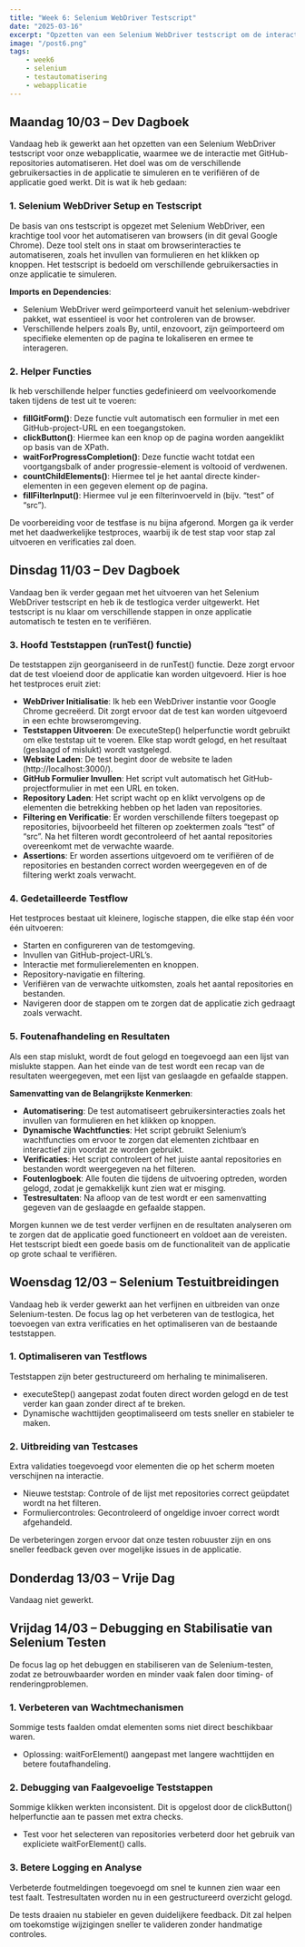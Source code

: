 ```yaml
---
title: "Week 6: Selenium WebDriver Testscript"
date: "2025-03-16"
excerpt: "Opzetten van een Selenium WebDriver testscript om de interactie met GitHub-repositories in onze webapplicatie te automatiseren."
image: "/post6.png"
tags: 
    - week6
    - selenium
    - testautomatisering
    - webapplicatie
---
```


## Maandag 10/03 – Dev Dagboek

Vandaag heb ik gewerkt aan het opzetten van een Selenium WebDriver testscript voor onze webapplicatie, waarmee we de interactie met GitHub-repositories automatiseren. Het doel was om de verschillende gebruikersacties in de applicatie te simuleren en te verifiëren of de applicatie goed werkt. Dit is wat ik heb gedaan:

### 1. Selenium WebDriver Setup en Testscript

De basis van ons testscript is opgezet met Selenium WebDriver, een krachtige tool voor het automatiseren van browsers (in dit geval Google Chrome). Deze tool stelt ons in staat om browserinteracties te automatiseren, zoals het invullen van formulieren en het klikken op knoppen. Het testscript is bedoeld om verschillende gebruikersacties in onze applicatie te simuleren.

**Imports en Dependencies**:
- Selenium WebDriver werd geïmporteerd vanuit het selenium-webdriver pakket, wat essentieel is voor het controleren van de browser.
- Verschillende helpers zoals By, until, enzovoort, zijn geïmporteerd om specifieke elementen op de pagina te lokaliseren en ermee te interageren.

### 2. Helper Functies

Ik heb verschillende helper functies gedefinieerd om veelvoorkomende taken tijdens de test uit te voeren:
- **fillGitForm()**: Deze functie vult automatisch een formulier in met een GitHub-project-URL en een toegangstoken.
- **clickButton()**: Hiermee kan een knop op de pagina worden aangeklikt op basis van de XPath.
- **waitForProgressCompletion()**: Deze functie wacht totdat een voortgangsbalk of ander progressie-element is voltooid of verdwenen.
- **countChildElements()**: Hiermee tel je het aantal directe kinder-elementen in een gegeven element op de pagina.
- **fillFilterInput()**: Hiermee vul je een filterinvoerveld in (bijv. “test” of “src”).

De voorbereiding voor de testfase is nu bijna afgerond. Morgen ga ik verder met het daadwerkelijke testproces, waarbij ik de test stap voor stap zal uitvoeren en verificaties zal doen.

## Dinsdag 11/03 – Dev Dagboek

Vandaag ben ik verder gegaan met het uitvoeren van het Selenium WebDriver testscript en heb ik de testlogica verder uitgewerkt. Het testscript is nu klaar om verschillende stappen in onze applicatie automatisch te testen en te verifiëren.

### 3. Hoofd Teststappen (runTest() functie)

De teststappen zijn georganiseerd in de runTest() functie. Deze zorgt ervoor dat de test vloeiend door de applicatie kan worden uitgevoerd. Hier is hoe het testproces eruit ziet:
- **WebDriver Initialisatie**: Ik heb een WebDriver instantie voor Google Chrome gecreëerd. Dit zorgt ervoor dat de test kan worden uitgevoerd in een echte browseromgeving.
- **Teststappen Uitvoeren**: De executeStep() helperfunctie wordt gebruikt om elke teststap uit te voeren. Elke stap wordt gelogd, en het resultaat (geslaagd of mislukt) wordt vastgelegd.
- **Website Laden**: De test begint door de website te laden (http://localhost:3000/).
- **GitHub Formulier Invullen**: Het script vult automatisch het GitHub-projectformulier in met een URL en token.
- **Repository Laden**: Het script wacht op en klikt vervolgens op de elementen die betrekking hebben op het laden van repositories.
- **Filtering en Verificatie**: Er worden verschillende filters toegepast op repositories, bijvoorbeeld het filteren op zoektermen zoals “test” of “src”. Na het filteren wordt gecontroleerd of het aantal repositories overeenkomt met de verwachte waarde.
- **Assertions**: Er worden assertions uitgevoerd om te verifiëren of de repositories en bestanden correct worden weergegeven en of de filtering werkt zoals verwacht.

### 4. Gedetailleerde Testflow

Het testproces bestaat uit kleinere, logische stappen, die elke stap één voor één uitvoeren:
- Starten en configureren van de testomgeving.
- Invullen van GitHub-project-URL’s.
- Interactie met formulierelementen en knoppen.
- Repository-navigatie en filtering.
- Verifiëren van de verwachte uitkomsten, zoals het aantal repositories en bestanden.
- Navigeren door de stappen om te zorgen dat de applicatie zich gedraagt zoals verwacht.

### 5. Foutenafhandeling en Resultaten

Als een stap mislukt, wordt de fout gelogd en toegevoegd aan een lijst van mislukte stappen. Aan het einde van de test wordt een recap van de resultaten weergegeven, met een lijst van geslaagde en gefaalde stappen.

**Samenvatting van de Belangrijkste Kenmerken**:
- **Automatisering**: De test automatiseert gebruikersinteracties zoals het invullen van formulieren en het klikken op knoppen.
- **Dynamische Wachtfuncties**: Het script gebruikt Selenium’s wachtfuncties om ervoor te zorgen dat elementen zichtbaar en interactief zijn voordat ze worden gebruikt.
- **Verificaties**: Het script controleert of het juiste aantal repositories en bestanden wordt weergegeven na het filteren.
- **Foutenlogboek**: Alle fouten die tijdens de uitvoering optreden, worden gelogd, zodat je gemakkelijk kunt zien wat er misging.
- **Testresultaten**: Na afloop van de test wordt er een samenvatting gegeven van de geslaagde en gefaalde stappen.

Morgen kunnen we de test verder verfijnen en de resultaten analyseren om te zorgen dat de applicatie goed functioneert en voldoet aan de vereisten. Het testscript biedt een goede basis om de functionaliteit van de applicatie op grote schaal te verifiëren.

## Woensdag 12/03 – Selenium Testuitbreidingen

Vandaag heb ik verder gewerkt aan het verfijnen en uitbreiden van onze Selenium-testen. De focus lag op het verbeteren van de testlogica, het toevoegen van extra verificaties en het optimaliseren van de bestaande teststappen.

### 1. Optimaliseren van Testflows

Teststappen zijn beter gestructureerd om herhaling te minimaliseren.
- executeStep() aangepast zodat fouten direct worden gelogd en de test verder kan gaan zonder direct af te breken.
- Dynamische wachttijden geoptimaliseerd om tests sneller en stabieler te maken.

### 2. Uitbreiding van Testcases

Extra validaties toegevoegd voor elementen die op het scherm moeten verschijnen na interactie.
- Nieuwe teststap: Controle of de lijst met repositories correct geüpdatet wordt na het filteren.
- Formuliercontroles: Gecontroleerd of ongeldige invoer correct wordt afgehandeld.

De verbeteringen zorgen ervoor dat onze testen robuuster zijn en ons sneller feedback geven over mogelijke issues in de applicatie.

## Donderdag 13/03 – Vrije Dag

Vandaag niet gewerkt.

## Vrijdag 14/03 – Debugging en Stabilisatie van Selenium Testen

De focus lag op het debuggen en stabiliseren van de Selenium-testen, zodat ze betrouwbaarder worden en minder vaak falen door timing- of renderingproblemen.

### 1. Verbeteren van Wachtmechanismen

Sommige tests faalden omdat elementen soms niet direct beschikbaar waren.
- Oplossing: waitForElement() aangepast met langere wachttijden en betere foutafhandeling.

### 2. Debugging van Faalgevoelige Teststappen

Sommige klikken werkten inconsistent. Dit is opgelost door de clickButton() helperfunctie aan te passen met extra checks.
- Test voor het selecteren van repositories verbeterd door het gebruik van expliciete waitForElement() calls.

### 3. Betere Logging en Analyse

Verbeterde foutmeldingen toegevoegd om snel te kunnen zien waar een test faalt.
Testresultaten worden nu in een gestructureerd overzicht gelogd.

De tests draaien nu stabieler en geven duidelijkere feedback. Dit zal helpen om toekomstige wijzigingen sneller te valideren zonder handmatige controles.
